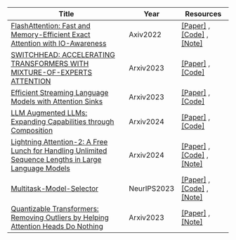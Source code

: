 | Title| Year |Resources|
| ------- | ----- | ------ |
|[FlashAttention: Fast and Memory-Efficient Exact Attention with IO-Awareness](https://arxiv.org/abs/2205.14135)|Axiv2022|[[Paper]](https://arxiv.org/abs/2205.14135) ,[[Code]](https//github.com/openai/triton/blob/main/python/triton/ops/flash_attention.py) ,[[Note]](https://mp.weixin.qq.com/s/1WH_7FWpGTJG5mUZ95o2-A)|
|[SWITCHHEAD: ACCELERATING TRANSFORMERS WITH MIXTURE-OF-EXPERTS ATTENTION](https://arxiv.org/pdf/2312.07987.pdf)|Arxiv2023|[[Paper]](https://arxiv.org/pdf/2312.07987.pdf) ,[[Code]](https://github.com/robertcsordas/moe_attention)|
|[Efficient Streaming Language Models with Attention Sinks](https://arxiv.org/abs/2309.17453)|Arxiv2023|[[Paper]](https://arxiv.org/abs/2309.17453) ,[[Code]](https://github.com/mit-han-lab/streaming-llm)|
|[LLM Augmented LLMs: Expanding Capabilities through Composition](https://arxiv.org/abs/2401.02412)|Arxiv2024|[[Paper]](https://arxiv.org/abs/2401.02412) ,[[Code]](https://github.com/lucidrains/CALM-pytorch)|
|[Lightning Attention-2: A Free Lunch for Handling Unlimited Sequence Lengths in Large Language Models](https://arxiv.org/pdf/2401.04658.pdf)|Arxiv2024|[[Paper]](https://arxiv.org/pdf/2401.04658.pdf) ,[[Code]](https://github.com/OpenNLPLab/lightning-attention) ,[[Note]](https://mp.weixin.qq.com/s/o-F-jA43eF9z9CMoOLPgcA)|
|[Multitask-Model-Selector](https://arxiv.org/abs/2308.06262)|NeurIPS2023|[[Paper]](https://arxiv.org/abs/2308.06262) ,[[Code]](https://github.com/OpenGVLab/Multitask-Model-Selector) ,[[Note]](https://mp.weixin.qq.com/s/wjpQHfXztZHdbI15LYQ-lA)|
|[Quantizable Transformers: Removing Outliers by Helping Attention Heads Do Nothing](https://arxiv.org/abs/2306.12929)|Arxiv2023|[[Paper]](https://arxiv.org/abs/2306.12929) ,[[Note]](https://mp.weixin.qq.com/s/boC4DEWu3Loi8A03U_OmSA)|